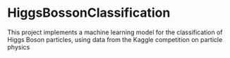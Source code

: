 # HiggsBossonClassification
This project implements a machine learning model for the classification of Higgs Boson particles, using data from the Kaggle competition on particle physics
